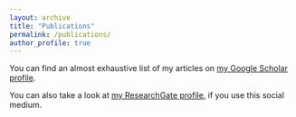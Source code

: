 ```yaml
---
layout: archive
title: "Publications"
permalink: /publications/
author_profile: true
---
```


You can find an almost exhaustive list of my articles on [my Google Scholar profile](https://scholar.google.it/citations?user=UyrfibgAAAAJ&hl=it).

You can also take a look at [my ResearchGate profile](https://www.researchgate.net/profile/Giuseppe-Vizzari), if you use this social medium.